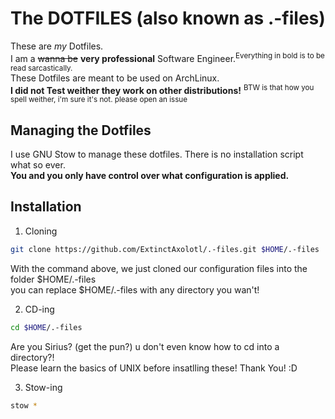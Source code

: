 # The DOTFILES (also known as .-files)
These are _my_ Dotfiles.  
I am a ~~wanna be~~ **very professional** Software Engineer.<sup>Everything in bold is to be read sarcastically.</sup>   
These Dotfiles are meant to be used on ArchLinux.  
**I did not Test weither they work on other distributions!** <sup>BTW is that how you spell weither, i'm sure it's not. please open an issue</sup>
## Managing the Dotfiles
I use GNU Stow to manage these dotfiles. There is no installation script what so ever.  
**You and you only have control over what configuration is applied.**  

## Installation
1. Cloning
  ```bash
  git clone https://github.com/ExtinctAxolotl/.-files.git $HOME/.-files
  ```
  With the command above, we just cloned our configuration files into the folder $HOME/.-files  
  you can replace $HOME/.-files with any directory you wan't!

2. CD-ing
  ```bash
  cd $HOME/.-files
  ```
  Are you Sirius? (get the pun?) u don't even know how to cd into a directory?!  
  Please learn the basics of UNIX before insatlling these! Thank You! :D

3. Stow-ing
  ```bash
  stow *
  ```

